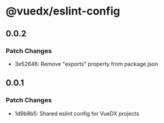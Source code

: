 # @vuedx/eslint-config

## 0.0.2

### Patch Changes

- 3e52646: Remove "exports" property from package.json

## 0.0.1

### Patch Changes

- 1d9b8b5: Shared eslint config for VueDX projects
